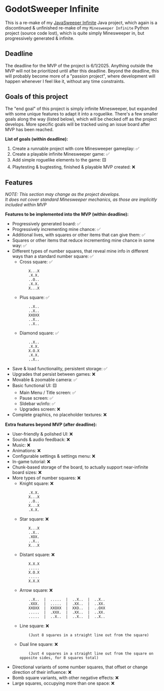 # GodotSweeper Infinite
<p>This is a re-make of my <a href="https://github.com/SmileyFace799/javasweeper_infinite">JavaSweeper Infinite</a> Java project, which again is a discontinued & unfinished re-make of my <code>Minesweeper Infinite</code> Python project (source code lost), which is quite simply Minesweeper in, but progressively generated & infinite.</p>

## Deadline
<p>The deadline for the MVP of the project is 6/1/2025. Anything outside the MVP will not be prioritized until after this deadline. Beyond the deadline, this will probably become more of a "passion project", where development will happen whenever I feel like it, without any time constraints.</p>

## Goals of this project
<p>The "end goal" of this project is simply infinite Minesweeper, but expanded with some unique features to adapt it into a roguelike. There's a few smaller goals along the way (listed below), which will be checked off as the project develops. More specific goals will be tracked using an issue board after MVP has been reached.</p>

<p><b>List of goals (within deadline):</b>
<ol>
    <li>Create a runnable project with core Minesweeper gameplay: ✅</li>
    <li>Create a playable infinite Minesweeper game: ✅</li>
    <li>Add simple roguelike elements to the game: 🟨</li>
    <li>Playtesting & bugtesting, finished & playable MVP created: ❌</li>
</ol></p>

## Features
<p><i>NOTE: This section may change as the project develops.<br/>
It does not cover standard Minesweeper mechanics, as those are implicitly included within MVP</i></p>

<p><b>Features to be implemented into the MVP (within deadline):</b>
<ul>
    <li>Progressively generated board: ✅</li>
    <li>Progressively incrementing mine chance: ✅</li>
    <li>Additional lives, with squares or other items that can give them: ✅</li>
    <li>Squares or other items that reduce incrementing mine chance in some way: ✅</li>
    <li>Different types of number squares, that reveal mine info in different ways than a standard number square: ✅
    <ul>
<li>Cross square: ✅

        X...X
        .X.X.
        ..O..
        .X.X.
        X...X
</li><li>Plus square: ✅

        ..X..
        ..X..
        XXOXX
        ..X..
        ..X..
</li><li>Diamond square: ✅

        ..X..
        .X.X.
        X.O.X
        .X.X.
        ..X..
</li>
    </ul></li>
    <li>Save & load functionality, persistent storage: ✅</li>
    <li>Upgrades that persist between games: ❌</li>
    <li>Movable & zoomable camera: ✅</li>
    <li>Basic functional UI: 🟨<ul>
        <li>Main Menu / Title screen: ✅</li>
        <li>Pause screen: ✅</li>
        <li>SIdebar w/info: ✅</li>
        <li>Upgrades screen: ❌</li>
    </ul></li>
    <li>Complete graphics, no placeholder textures: ❌</li>
</ul></p>

<p><b>Extra features beyond MVP (after deadline):</b>
<ul>
    <li>User-friendly & polished UI: ❌</li>
    <li>Sounds & audio feedback: ❌</li>
    <li>Music: ❌</li>
    <li>Animations: ❌</li>
    <li>Configurable settings & settings menu: ❌</li>
    <li>In-game tutorial: ❌</li>
    <li>Chunk-based storage of the board, to actually support near-infinite board sizes: ❌</li>
    <li>More types of number squares: ❌
    <ul>
<li>Knight square: ❌

        .X.X.
        X...X
        ..O..
        X...X
        .X.X.
</li><li>Star square: ❌

        X...X
        ..X..
        .XOX.
        ..X..
        X...X

</li><li>Distant square: ❌

        X.X.X
        .....
        X.O.X
        .....
        X.X.X
</li><li>Arrow square: ❌

        ..X..  |  .....  |  ..X..  |  ..X..
        .XXX.  |  .....  |  .XX..  |  ..XX.
        XXOXX  |  XXOXX  |  XXO..  |  ..OXX
        .....  |  .XXX.  |  .XX..  |  ..XX.
        .....  |  ..X..  |  ..X..  |  ..X..
</li><li>Line square: ❌

        (Just 8 squares in a straight line out from the square)
</li><li>Dual line square: ❌

        (Just 4 squares in a straight line out from the square on opposite sides, for 8 squares total)
</li>
    </ul></li>
    <li>Directional variants of some number squares, that offset or change direction of their influence: ❌</li>
    <li>Bomb square variants, with other negative effects: ❌</li>
    <li>Large squares, occupying more than one space: ❌</li>
</ul></p>
